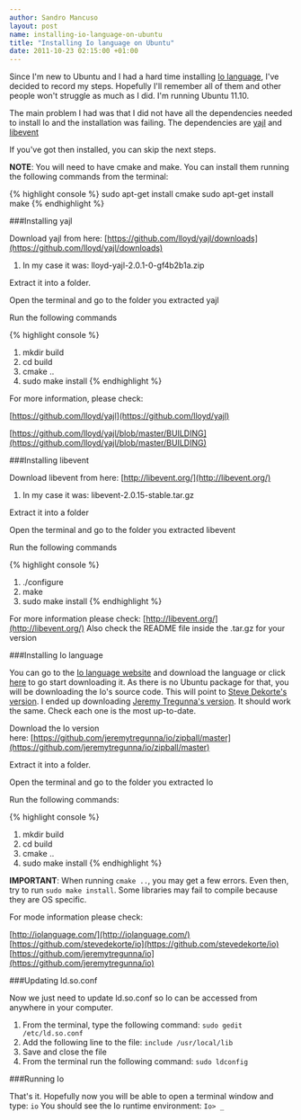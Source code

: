 ```yaml
---
author: Sandro Mancuso
layout: post
name: installing-io-language-on-ubuntu
title: "Installing Io language on Ubuntu"
date: 2011-10-23 02:15:00 +01:00
---
```


Since I'm new to Ubuntu and I had a hard time installing [Io language](http://iolanguage.com/), I've decided to record my steps.
Hopefully I'll remember all of them and other people won't struggle as
much as I did. I'm running Ubuntu 11.10.

The main problem I had was that I did not have all the dependencies
needed to install Io and the installation was failing. The dependencies
are [yajl](https://github.com/lloyd/yajl) and
[libevent](http://libevent.org/)

If you've got then installed, you can skip the next steps.

**NOTE**: You will need to have cmake and make. You can install them
running the following commands from the terminal:

{% highlight console %}
sudo apt-get install cmake
sudo apt-get install make
{% endhighlight %}


###Installing yajl


Download yajl from
here: [https://github.com/lloyd/yajl/downloads](https://github.com/lloyd/yajl/downloads)

1.  In my case it was: lloyd-yajl-2.0.1-0-gf4b2b1a.zip

Extract it into a folder.

Open the terminal and go to the folder you extracted yajl

Run the following commands

{% highlight console %}
1.  mkdir build
2.  cd build
3.  cmake ..
4.  sudo make install
{% endhighlight %}

For more information, please check:

[https://github.com/lloyd/yajl](https://github.com/lloyd/yajl)

[https://github.com/lloyd/yajl/blob/master/BUILDING](https://github.com/lloyd/yajl/blob/master/BUILDING)

###Installing libevent

Download libevent from
here: [http://libevent.org/](http://libevent.org/)

1.  In my case it was: libevent-2.0.15-stable.tar.gz

Extract it into a folder

Open the terminal and go to the folder you extracted libevent

Run the following commands

{% highlight console %}
1.  ./configure
2.  make
3.  sudo make install
{% endhighlight %}

For more information please check:
[http://libevent.org/](http://libevent.org/)
Also check the README file inside the .tar.gz for your version

###Installing Io language

You can go to the [Io language website](http://iolanguage.com/) and
download the language or click
[here](http://github.com/stevedekorte/io/zipball/master) to go start
downloading it. As there is no Ubuntu package for that, you will be
downloading the Io's source code. This will point to [Steve Dekorte's version](https://github.com/stevedekorte/io). I ended up downloading
[Jeremy Tregunna's version](https://github.com/jeremytregunna/io). It
should work the same. Check each one is the most up-to-date.


Download the Io version
here: [https://github.com/jeremytregunna/io/zipball/master](https://github.com/jeremytregunna/io/zipball/master)

Extract it into a folder.

Open the terminal and go to the folder you extracted Io

Run the following commands:

{% highlight console %}
1.  mkdir build
2.  cd build
3.  cmake ..
4.  sudo make install
{% endhighlight %}

**IMPORTANT**: When running ```cmake ..```, you may get a few errors. Even
then, try to run ```sudo make install```. Some libraries may fail to compile
because they are OS specific.

For mode information please check:

[http://iolanguage.com/](http://iolanguage.com/)
[https://github.com/stevedekorte/io](https://github.com/stevedekorte/io)
[https://github.com/jeremytregunna/io](https://github.com/jeremytregunna/io)

###Updating ld.so.conf

Now we just need to update ld.so.conf so Io can be accessed from
anywhere in your computer.


1.  From the terminal, type the following command: ```sudo gedit /etc/ld.so.conf```
2.  Add the following line to the file: ```include /usr/local/lib```
3.  Save and close the file
4.  From the terminal run the following command: ```sudo ldconfig```

###Running Io

That's it. Hopefully now you will be able to open a terminal window and
type: ```io```
You should see the Io runtime environment: ```Io> _```
